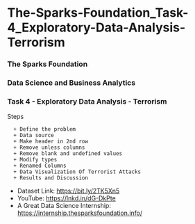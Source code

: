 # The-Sparks-Foundation_Task-4_Exploratory-Data-Analysis-Terrorism

### The Sparks Foundation 
### Data Science and Business Analytics 
### Task 4 - Exploratory Data Analysis  - Terrorism  

Steps 

      + Define the problem
      + Data source
      + Make header in 2nd row
      + Remove unless columns 
      + Remove blank and undefined values
      + Modify types
      + Renamed Columns
      + Data Visualization Of Terrorist Attacks
      + Results and Discussion  
      
   
- Dataset Link: https://bit.ly/2TK5Xn5
- YouTube: https://lnkd.in/dG-DkPte
- A Great Data Science Internship: https://internship.thesparksfoundation.info/
